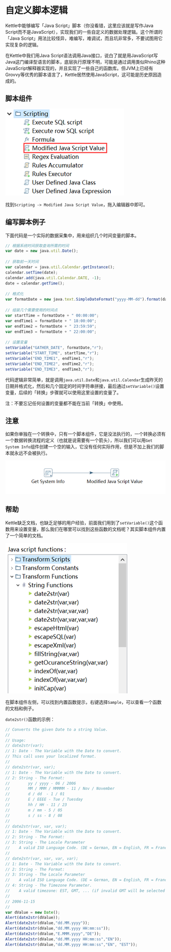 # 自定义脚本逻辑

Kettle中能够编写「Java Script」脚本（你没看错，这里应该就是写作Java Script而不是JavaScript），实现我们的一些自定义的数据处理逻辑。这个所谓的「Java Script」用法比较怪异，难编写，难调试，而且坑非常多，不要试图用它实现复杂的逻辑。

在Kettle中我们用Java Script语法调用Java接口，说白了就是用JavaScript写Java这门编译型语言的脚本，底层执行原理不明，可能是通过调用类似Rhino这种JavaScript解释器实现的，并且实现了一些自己的函数库。但JVM上已经有Grovvy等优秀的脚本语言了，Kettle居然使用JavaScript，这可能是历史原因造成的。

## 脚本组件

![](res/1.png)

找到`Scripting -> Modified Java Script Value`，拖入编辑器中即可。

## 编写脚本例子

下面代码是一个实际的数据采集中，用来组织几个时间变量的脚本。

```javascript
// 根据系统时间获取查询所需的时间
var date = new java.util.Date();

// 获取前一天时间
var calendar = java.util.Calendar.getInstance();
calendar.setTime(date);
calendar.add(java.util.Calendar.DATE, -1);
date = calendar.getTime();

// 格式化
var formatDate = new java.text.SimpleDateFormat("yyyy-MM-dd").format(date);

// 组装几个需要使用的时间点
var startTime = formatDate + " 00:00:00";
var endTime1 = formatDate + " 18:00:00";
var endTime2 = formatDate + " 23:59:59";
var endTime3 = formatDate + " 22:00:00";

// 设置变量
setVariable("GATHER_DATE", formatDate,"r");
setVariable("START_TIME", startTime,"r");
setVariable("END_TIME1", endTime1,"r");
setVariable("END_TIME2", endTime2,"r");
setVariable("END_TIME3", endTime3,"r");
```

代码逻辑非常简单，就是调用`java.util.Date`和`java.util.Calendar`生成昨天的日期并格式化，然后和几个固定的时间字符串拼接，最后通过`setVariable()`设置变量，后续的「转换」步骤就可以使用这里设置的变量了。

注：不要忘记任何设置的变量都不能在当前「转换」中使用。

## 注意

如果你单独在一个转换中，只有一个脚本组件，它是没法执行的，一个转换必须有一个数据转换流程的定义（也就是说需要有一个箭头），所以我们可以用`Get System Info`组件创建一个空的输入，它没有任何实际作用，但是不加上我们的脚本就永远不会被执行。

![](res/2.png)

## 帮助

Kettle缺乏文档，也缺乏足够的用户经验，前面我们用到了`setVariable()`这个函数用来设置变量，那么我们在哪里可以找到这些函数的文档呢？其实脚本组件内置了一个简单的文档。

![](res/3.png)

在脚本组件左侧，可以找到内置函数提示，右键选择`Sample`，可以查看一个函数的文档和例子。

`date2str()`函数的示例：
```javascript
// Converts the given Date to a string Value.
//
// Usage:
// date2str(var);
// 1: Date - The Variable with the Date to convert.
// This call uses your localized format.
//
// date2str(var, var);
// 1: Date - The Variable with the Date to convert.
// 2: String - The Format:
//        yy / yyyy - 06 / 2006
//        MM / MMM / MMMMM - 11 / Nov / November
//        d / dd  - 1 / 01
//        E / EEEE - Tue / Tuesday
//        hh / HH - 11 / 23
//        m / mm - 5 / 05
//        s / ss - 8 / 08
//
// date2str(var, var, var);
// 1: Date - The Variable with the Date to convert.
// 2: String - The Format:
// 3: String - The Locale Parameter
//    A valid ISO Language Code. (DE = German, EN = English, FR = France, ...)
//
// date2str(var, var, var, var);
// 1: Date - The Variable with the Date to convert.
// 2: String - The Format:
// 3: String - The Locale Parameter
//    A valid ISO Language Code. (DE = German, EN = English, FR = France, ...)
// 4: String - The Timezone Parameter.
//    A valid timezone: EST, GMT, ... (if invalid GMT will be selected as default)
//
// 2006-11-15
//
var dValue = new Date();
Alert(date2str(dValue));
Alert(date2str(dValue,"dd.MM.yyyy"));
Alert(date2str(dValue,"dd.MM.yyyy HH:mm:ss"));
Alert(date2str(dValue,"E.MMM.yyyy","DE"));
Alert(date2str(dValue,"dd.MM.yyyy HH:mm:ss","EN"));
Alert(date2str(dValue,"dd.MM.yyyy HH:mm:ss","EN", "EST"));
```
